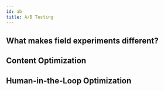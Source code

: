 ```yaml
---
id: ab
title: A/B Testing
---
```


## What makes field experiments different?

## Content Optimization

## Human-in-the-Loop Optimization

